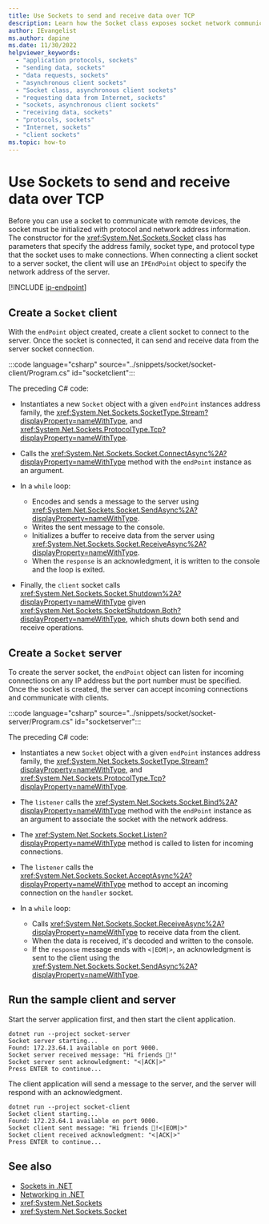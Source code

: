 ```yaml
---
title: Use Sockets to send and receive data over TCP
description: Learn how the Socket class exposes socket network communication functionality in .NET.
author: IEvangelist
ms.author: dapine
ms.date: 11/30/2022
helpviewer_keywords:
  - "application protocols, sockets"
  - "sending data, sockets"
  - "data requests, sockets"
  - "asynchronous client sockets"
  - "Socket class, asynchronous client sockets"
  - "requesting data from Internet, sockets"
  - "sockets, asynchronous client sockets"
  - "receiving data, sockets"
  - "protocols, sockets"
  - "Internet, sockets"
  - "client sockets"
ms.topic: how-to
---
```


# Use Sockets to send and receive data over TCP

Before you can use a socket to communicate with remote devices, the socket must be initialized with protocol and network address information. The constructor for the <xref:System.Net.Sockets.Socket> class has parameters that specify the address family, socket type, and protocol type that the socket uses to make connections. When connecting a client socket to a server socket, the client will use an `IPEndPoint` object to specify the network address of the server.

[!INCLUDE [ip-endpoint](../includes/ip-endpoint.md)]

## Create a `Socket` client

With the `endPoint` object created, create a client socket to connect to the server. Once the socket is connected, it can send and receive data from the server socket connection.

:::code language="csharp" source="../snippets/socket/socket-client/Program.cs" id="socketclient":::

The preceding C# code:

- Instantiates a new `Socket` object with a given `endPoint` instances address family, the <xref:System.Net.Sockets.SocketType.Stream?displayProperty=nameWithType>, and <xref:System.Net.Sockets.ProtocolType.Tcp?displayProperty=nameWithType>.
- Calls the <xref:System.Net.Sockets.Socket.ConnectAsync%2A?displayProperty=nameWithType> method with the `endPoint` instance as an argument.
- In a `while` loop:

  - Encodes and sends a message to the server using <xref:System.Net.Sockets.Socket.SendAsync%2A?displayProperty=nameWithType>.
  - Writes the sent message to the console.
  - Initializes a buffer to receive data from the server using <xref:System.Net.Sockets.Socket.ReceiveAsync%2A?displayProperty=nameWithType>.
  - When the `response` is an acknowledgment, it is written to the console and the loop is exited.

- Finally, the `client` socket calls <xref:System.Net.Sockets.Socket.Shutdown%2A?displayProperty=nameWithType> given <xref:System.Net.Sockets.SocketShutdown.Both?displayProperty=nameWithType>, which shuts down both send and receive operations.

## Create a `Socket` server

To create the server socket, the `endPoint` object can listen for incoming connections on any IP address but the port number must be specified. Once the socket is created, the server can accept incoming connections and communicate with clients.

:::code language="csharp" source="../snippets/socket/socket-server/Program.cs" id="socketserver":::

The preceding C# code:

- Instantiates a new `Socket` object with a given `endPoint` instances address family, the <xref:System.Net.Sockets.SocketType.Stream?displayProperty=nameWithType>, and <xref:System.Net.Sockets.ProtocolType.Tcp?displayProperty=nameWithType>.
- The `listener` calls the <xref:System.Net.Sockets.Socket.Bind%2A?displayProperty=nameWithType> method with the `endPoint` instance as an argument to associate the socket with the network address.
- The <xref:System.Net.Sockets.Socket.Listen?displayProperty=nameWithType> method is called to listen for incoming connections.
- The `listener` calls the <xref:System.Net.Sockets.Socket.AcceptAsync%2A?displayProperty=nameWithType> method to accept an incoming connection on the `handler` socket.
- In a `while` loop:

  - Calls <xref:System.Net.Sockets.Socket.ReceiveAsync%2A?displayProperty=nameWithType> to receive data from the client.
  - When the data is received, it's decoded and written to the console.
  - If the `response` message ends with `<|EOM|>`, an acknowledgment is sent to the client using the <xref:System.Net.Sockets.Socket.SendAsync%2A?displayProperty=nameWithType>.

## Run the sample client and server

Start the server application first, and then start the client application.

```dotnetcli
dotnet run --project socket-server
Socket server starting...
Found: 172.23.64.1 available on port 9000.
Socket server received message: "Hi friends 👋!"
Socket server sent acknowledgment: "<|ACK|>"
Press ENTER to continue...
```

The client application will send a message to the server, and the server will respond with an acknowledgment.

```dotnetcli
dotnet run --project socket-client
Socket client starting...
Found: 172.23.64.1 available on port 9000.
Socket client sent message: "Hi friends 👋!<|EOM|>"
Socket client received acknowledgment: "<|ACK|>"
Press ENTER to continue...
```

## See also

- [Sockets in .NET](sockets-overview.md)
- [Networking in .NET](../overview.md)
- <xref:System.Net.Sockets>
- <xref:System.Net.Sockets.Socket>
